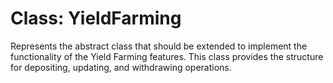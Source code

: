 # Class: YieldFarming

Represents the abstract class that should be extended to implement
the functionality of the Yield Farming features. This class provides
the structure for depositing, updating, and withdrawing operations.
